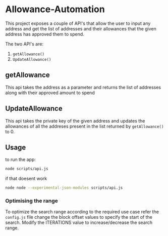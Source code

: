# Allowance-Automation

This project exposes a couple of API's that allow the user to input any address and get the list of addresses and their allowances that the given address has approved them to spend.

The two API's are:

1. `getAllowance()`
2. `UpdateAllowance()`

## getAllowance
This api takes the address as a parameter and returns the list of addresses along with their approved amount to spend 


## UpdateAllowance
This api takes the private key of the given address and updates the allowances of all the addreses present in the list returned by `getAllowance()` to 0.

## Usage
to run the app:

```bash
node scripts/api.js
```

if that doesent work
```bash
node node --experimental-json-modules scripts/api.js
```
### Optimising the range

To optimize the search range according to the required use case refer the `config.js` file
change the block offset values to specify the start of the search.
Modify the ITERATIONS value to increase/decrease the search range.
